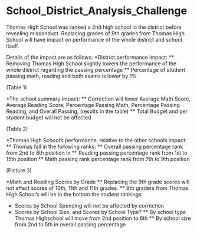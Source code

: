 # School_District_Analysis_Challenge

Thomas High School was ranked a 2nd high school in the district before revealing misconduct. Replacing grades of 9th grades from Thomas High School will have impact on performance of the whole district and school itself. 

Details of the impact are as follows: 
*District performance impact: 
**	Removing Thomas High School slightly lowers the performance of the whole district regarding the passing percentage
**	Percentage of student passing math, reading and both exams is lower by 1%

(Table 1)

*The school summary impact:
** Correction will lower Average Math Score, Average Reading Score, Percentage Passing Math, Percentage Passing Reading, and Overall Passing, (results in the table)
** Total Budget and per student budget will not be affected

(Table 2)


*Thomas High School’s performance, relative to the other schools impact:
**	Thomas fall in the following ranks: 
** Overall passing percentage rank from 2nd to 8th position in 
** Reading passing percentage rank from 1st to 15th position
** Math passing rank percentage rank from 7th to 9th position

(Picture 3)

*Math and Reading Scores by Grade
**	Replacing the 9th grade scores will not affect scores of 10th, 11th and 11th grades.
**	9th graders from Thomas High School’s will be in the bottom the student rankings
* Scores by School Spending will not be affected by correction 
*	Scores by School Size, and Scores by School Type? 
**	By school type Thomas Highschool will move from 2nd position to 6th
**	By school size from 2nd to 5th in overall passing percentage




